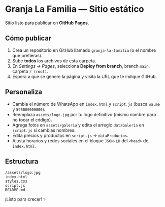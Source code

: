 # Granja La Familia — Sitio estático

Sitio listo para publicar en **GitHub Pages**.

## Cómo publicar
1. Crea un repositorio en GitHub llamado `granja-la-familia` (o el nombre que prefieras).
2. Sube **todos** los archivos de esta carpeta.
3. En *Settings → Pages*, selecciona **Deploy from branch**, branch `main`, carpeta `/ (root)`.
4. Espera a que se genere la página y visita la URL que te indique GitHub.

## Personaliza
- Cambia el número de WhatsApp en `index.html` y `script.js` (busca `wa.me` y `595000000000`).
- Reemplaza `assets/logo.jpg` por tu logo definitivo (mismo nombre para no tocar el código).
- Agrega fotos en `assets/galeria` y edita el arreglo `dataGaleria` en `script.js` si cambias nombres.
- Edita precios y productos en `script.js` → `dataProductos`.
- Ajusta horarios y redes sociales en el bloque `JSON-LD` del `<head>` de `index.html`.

## Estructura
```
/assets/logo.jpg
index.html
styles.css
script.js
README.md
```

¡Listo para crecer! ✨
